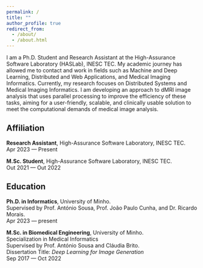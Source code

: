```yaml
---
permalink: /
title: ""
author_profile: true
redirect_from: 
  - /about/
  - /about.html
---
```


I am a Ph.D. Student and Research Assistant at the High-Assurance Software Laboratory (HASLab), INESC TEC. My academic journey has allowed me to contact and work in fields such as Machine and Deep Learning, Distributed and Web Applications, and Medical Imaging Informatics. Currently, my research focuses on Distributed Systems and Medical Imaging Informatics. I am developing an approach to dMRI image analysis that uses parallel processing to improve the efficiency of these tasks, aiming for a user-friendly, scalable, and clinically usable solution to meet the computational demands of medical image analysis.


## Affiliation

**Research Assistant**, High-Assurance Software Laboratory, INESC TEC.  
Apr 2023 — Present

**M.Sc. Student**, High-Assurance Software Laboratory, INESC TEC.    
Out 2021 — Out 2022




## Education

**Ph.D. in Informatics**, University of Minho.  
Supervised by Prof. António Sousa, Prof. João Paulo Cunha, and Dr. Ricardo Morais.  
Apr 2023 — present   

**M.Sc. in Biomedical Engineering**, University of Minho.   
Specialization in Medical Informatics    
Supervised by Prof. António Sousa and Cláudia Brito.  
Dissertation Title: *Deep Learning for Image Generation*  
Sep 2017 — Oct 2022  